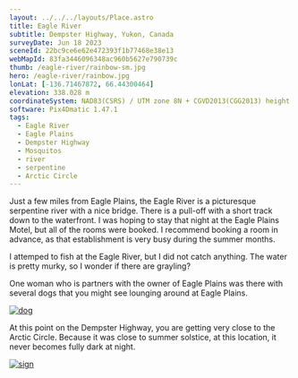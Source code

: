 ```yaml
---
layout: ../../../layouts/Place.astro
title: Eagle River
subtitle: Dempster Highway, Yukon, Canada
surveyDate: Jun 18 2023
sceneId: 22bc9ce6e62e472393f1b77468e38e13
webMapId: 83fa3446096348ac960b5627e790739c
thumb: /eagle-river/rainbow-sm.jpg
hero: /eagle-river/rainbow.jpg
lonLat: [-136.71467872, 66.44300464]
elevation: 338.028 m
coordinateSystem: NAD83(CSRS) / UTM zone 8N + CGVD2013(CGG2013) height
software: Pix4Dmatic 1.47.1
tags:
  - Eagle River
  - Eagle Plains
  - Dempster Highway
  - Mosquitos
  - river
  - serpentine
  - Arctic Circle
---
```


Just a few miles from Eagle Plains, the Eagle River is a picturesque serpentine river with a nice bridge. There is a pull-off with a short track down to the waterfront. I was hoping to stay that night at the Eagle Plains Motel, but all of the rooms were booked. I recommend booking a room in advance, as that establishment is very busy during the summer months.

I attemped to fish at the Eagle River, but I did not catch anything. The water is pretty murky, so I wonder if there are grayling?

One woman who is partners with the owner of Eagle Plains was there with several dogs that you might see lounging around at Eagle Plains.

[![dog](/eagle-river/dog.jpg)](/eagle-river/dog.jpg)

At this point on the Dempster Highway, you are getting very close to the Arctic Circle. Because it was close to summer solstice, at this location, it never becomes fully dark at night.

[![sign](/eagle-river/sign.jpg)](/eagle-river/sign.jpg)

